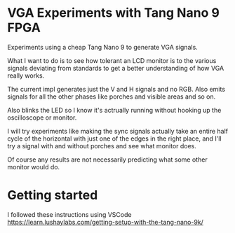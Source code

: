 # VGA Experiments with Tang Nano 9 FPGA

Experiments using a cheap Tang Nano 9 to generate VGA signals. 

What I want to do is to see how tolerant an LCD monitor is to the various signals deviating from standards to get a better understanding of how VGA really works.

The current impl generates just the V and H signals and no RGB.
Also emits signals for all the other phases like porches and visible areas and so on.

Also blinks the LED so I know it's actrually running without hooking up the oscilloscope or monitor.

I will try experiments like making the sync signals actually take an entire half cycle of the horizontal with just one of the edges in the right place, and I'll try a signal with and without porches and see what monitor does.

Of course any results are not necessarily predicting what some other monitor would do.

# Getting started

I followed these instructions using VSCode https://learn.lushaylabs.com/getting-setup-with-the-tang-nano-9k/
